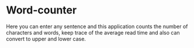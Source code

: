 # Word-counter
Here you can enter any sentence and this application counts the number of characters and words, keep trace of the average read time and also can convert to upper and lower case.
